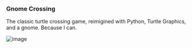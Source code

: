 ### Gnome Crossing

The classic turtle crossing game, reimigined with Python, Turtle Graphics, and a gnome. Because I can.

![image](https://github.com/RLMP44/turtle-crossing/assets/109778611/ed97d897-c8fd-4e36-a5c4-df2176720ea8)
